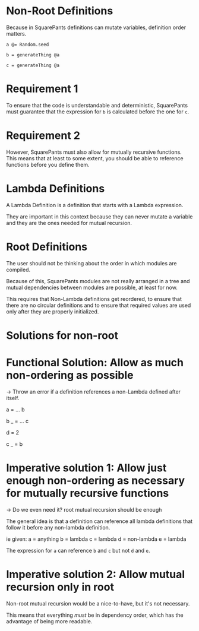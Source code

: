 Non-Root Definitions
====================

Because in SquarePants definitions can mutate variables, definition order matters.

    a @= Random.seed

    b = generateThing @a

    c = generateThing @a

# Requirement 1
To ensure that the code is understandable and deterministic, SquarePants must
guarantee that the expression for `b` is calculated before the one for `c`.

# Requirement 2
However, SquarePants must also allow for mutually recursive functions.
This means that at least to some extent, you should be able to reference functions before you define them.

# Lambda Definitions
A Lambda Definition is a definition that starts with a Lambda expression.

They are important in this context because they can never mutate a variable and they are the ones needed
for mutual recursion.


Root Definitions
================

The user should not be thinking about the order in which modules are compiled.

Because of this, SquarePants modules are not really arranged in a tree and mutual
dependencies between modules are possible, at least for now.

This requires that Non-Lambda definitions get reordered, to ensure that there are no
circular definitions and to ensure that required values are used only after they are
properly initialized.


Solutions for non-root
======================

# Functional Solution: Allow as much non-ordering as possible

-> Throw an error if a definition references a non-Lambda defined after itself.

  a = ... b

  b _ = ... c

  d = 2

  c _ = b



# Imperative solution 1: Allow just enough non-ordering as necessary for mutually recursive functions

-> Do we even need it? root mutual recursion should be enough


The general idea is that a definition can reference all lambda definitions that follow it before any non-lambda definition.

ie given:
    a = anything
    b = lambda
    c = lambda
    d = non-lambda
    e = lambda

The expression for `a` can reference `b` and `c` but not `d` and `e`.



# Imperative solution 2: Allow mutual recursion only in root

Non-root mutual recursion would be a nice-to-have, but it's not necessary.

This means that everything *must* be in dependency order, which has the advantage of being more readable.

